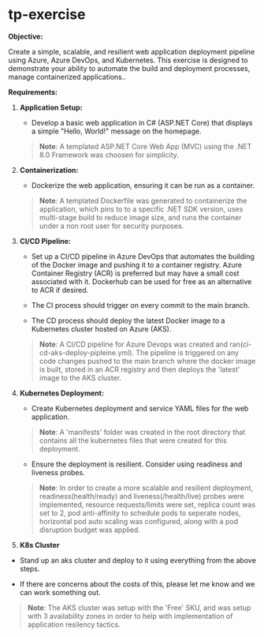 # tp-exercise

**Objective:**

Create a simple, scalable, and resilient web application deployment pipeline using Azure, Azure DevOps, and Kubernetes. This exercise is designed to demonstrate your ability to automate the build and deployment processes, manage containerized applications..


**Requirements:**

1. **Application Setup:**

   - Develop a basic web application in C# (ASP.NET Core) that displays a simple "Hello, World!" message on the homepage.
	> **Note**: A templated ASP.NET Core Web App (MVC) using the .NET 8.0 Framework was choosen for simplicity.
2. **Containerization:**

   - Dockerize the web application, ensuring it can be run as a container.
   > **Note**: A templated Dockerfile was generated to containerize the application, which pins to to a specific .NET SDK version, uses multi-stage build to reduce image size, and runs the container under a non root user for security purposes.

3. **CI/CD Pipeline:**

   - Set up a CI/CD pipeline in Azure DevOps that automates the building of the Docker image and pushing it to a container registry.  Azure Container Registry (ACR) is preferred but may have a small cost associated with it. Dockerhub can be used for free as an alternative to ACR if desired.

   - The CI process should trigger on every commit to the main branch.

   - The CD process should deploy the latest Docker image to a Kubernetes cluster hosted on Azure (AKS).
    > **Note**: A CI/CD pipeline for Azure Devops was created and ran(ci-cd-aks-deploy-pipleine.yml). The pipeline is triggered on any code changes pushed to the main branch where the docker image is built, stored in an ACR registry and then deploys the 'latest' image to the AKS cluster.

4. **Kubernetes Deployment:**

   - Create Kubernetes deployment and service YAML files for the web application.
   > **Note**: A 'manifests' folder was created in the root directory that contains all the kubernetes files that were created for this deployment.
   - Ensure the deployment is resilient. Consider using readiness and liveness probes.
   > **Note**: In order to create a more scalable and resilient deployment, readiness(health/ready) and liveness(/health/live) probes were implemented, resource requests/limits were set, replica count was set to 2, pod anti-affinity to schedule pods to seperate nodes, horizontal pod auto scaling was configured, along with a pod disruption budget was applied.


5. **K8s Cluster**

- Stand up an aks cluster and deploy to it using everything from the above steps.

- If there are concerns about the costs of this, please let me know and we can work something out.
> **Note**: The AKS cluster was setup with the 'Free' SKU, and was setup with 3 availability zones in order to help with implementation of application resilency tactics.






